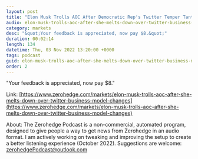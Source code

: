 ```yaml
---
layout: post
title: "Elon Musk Trolls AOC After Democratic Rep's Twitter Temper Tantrum"
audio: elon-musk-trolls-aoc-after-she-melts-down-over-twitter-business-model-changes-0
category: markets
desc: "&quot;Your feedback is appreciated, now pay $8.&quot;"
duration: 00:02:14
length: 134
datetime: Thu, 03 Nov 2022 13:20:00 +0000
tags: podcast
guid: elon-musk-trolls-aoc-after-she-melts-down-over-twitter-business-model-changes-0
order: 2
---
```

&quot;Your feedback is appreciated, now pay $8.&quot;

Link: [https://www.zerohedge.com/markets/elon-musk-trolls-aoc-after-she-melts-down-over-twitter-business-model-changes](https://www.zerohedge.com/markets/elon-musk-trolls-aoc-after-she-melts-down-over-twitter-business-model-changes)

About: The Zerohedge Podcast is a non-commercial, automated program, designed to give people a way to get news from Zerohedge in an audio format.  I am actively working on tweaking and improving the setup to create a better listening experience (October 2022).  Suggestions are welcome: [zerohedgePodcast@outlook.com](mailto:zerohedgePodcast@outlook.com)